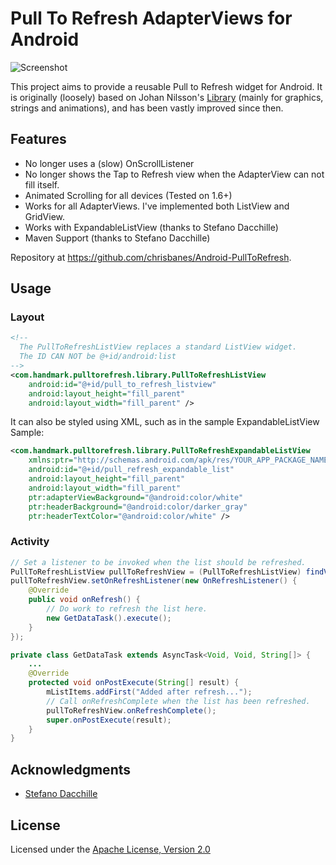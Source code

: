 # Pull To Refresh AdapterViews for Android

![Screenshot](https://github.com/chrisbanes/Android-PullToRefresh/raw/master/header_graphic.png)

This project aims to provide a reusable Pull to Refresh widget for Android. It is originally (loosely) based on Johan Nilsson's [Library](https://github.com/johannilsson/android-pulltorefresh) (mainly for graphics, strings and animations), and has been vastly improved since then.

## Features

 * No longer uses a (slow) OnScrollListener
 * No longer shows the Tap to Refresh view when the AdapterView can not fill itself.
 * Animated Scrolling for all devices (Tested on 1.6+)
 * Works for all AdapterViews. I've implemented both ListView and GridView.
 * Works with ExpandableListView (thanks to Stefano Dacchille)
 * Maven Support (thanks to Stefano Dacchille)
 

Repository at <https://github.com/chrisbanes/Android-PullToRefresh>.

## Usage

### Layout

``` xml
<!--
  The PullToRefreshListView replaces a standard ListView widget.
  The ID CAN NOT be @+id/android:list
-->
<com.handmark.pulltorefresh.library.PullToRefreshListView
    android:id="@+id/pull_to_refresh_listview"
    android:layout_height="fill_parent"
    android:layout_width="fill_parent" />
```

It can also be styled using XML, such as in the sample ExpandableListView Sample:

``` xml
<com.handmark.pulltorefresh.library.PullToRefreshExpandableListView
    xmlns:ptr="http://schemas.android.com/apk/res/YOUR_APP_PACKAGE_NAME"
    android:id="@+id/pull_refresh_expandable_list"
    android:layout_height="fill_parent"
    android:layout_width="fill_parent"
    ptr:adapterViewBackground="@android:color/white"
    ptr:headerBackground="@android:color/darker_gray"
    ptr:headerTextColor="@android:color/white" />
```

### Activity

``` java
// Set a listener to be invoked when the list should be refreshed.
PullToRefreshListView pullToRefreshView = (PullToRefreshListView) findViewById(R.id.pull_to_refresh_listview);
pullToRefreshView.setOnRefreshListener(new OnRefreshListener() {
    @Override
    public void onRefresh() {
        // Do work to refresh the list here.
        new GetDataTask().execute();
    }
});

private class GetDataTask extends AsyncTask<Void, Void, String[]> {
    ...
    @Override
    protected void onPostExecute(String[] result) {
        mListItems.addFirst("Added after refresh...");
        // Call onRefreshComplete when the list has been refreshed.
        pullToRefreshView.onRefreshComplete();
        super.onPostExecute(result);
    }
}
```

## Acknowledgments

* [Stefano Dacchille](https://github.com/stefanodacchille) 


## License

Licensed under the [Apache License, Version 2.0](http://www.apache.org/licenses/LICENSE-2.0.html)
